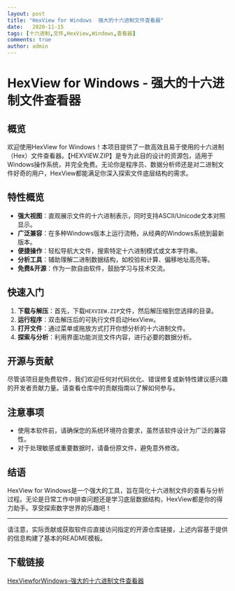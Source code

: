 ```yaml
---
layout: post
title: "HexView for Windows  强大的十六进制文件查看器"
date:   2020-11-15
tags: [十六进制,文件,HexView,Windows,查看器]
comments: true
author: admin
---
```

# HexView for Windows - 强大的十六进制文件查看器

## 概览

欢迎使用HexView for Windows！本项目提供了一款高效且易于使用的十六进制（Hex）文件查看器。【HEXVIEW.ZIP】是专为此目的设计的资源包，适用于Windows操作系统，并完全免费。无论你是程序员、数据分析师还是对二进制文件好奇的用户，HexView都能满足你深入探索文件底层结构的需求。

## 特性概览

- **强大视图**：直观展示文件的十六进制表示，同时支持ASCII/Unicode文本对照显示。
- **广泛兼容**：在多种Windows版本上运行流畅，从经典的Windows系统到最新版本。
- **便捷操作**：轻松导航大文件，搜索特定十六进制模式或文本字符串。
- **分析工具**：辅助理解二进制数据结构，如校验和计算、偏移地址高亮等。
- **免费&开源**：作为一款自由软件，鼓励学习与技术交流。

## 快速入门

1. **下载与解压**：首先，下载`HEXVIEW.ZIP`文件，然后解压缩到您选择的目录。
2. **运行程序**：双击解压后的可执行文件启动HexView。
3. **打开文件**：通过菜单或拖放方式打开你想分析的十六进制文件。
4. **探索与分析**：利用界面功能浏览文件内容，进行必要的数据分析。

## 开源与贡献

尽管该项目是免费软件，我们欢迎任何对代码优化、错误修复或新特性建议感兴趣的开发者贡献力量。请查看仓库中的贡献指南以了解如何参与。

## 注意事项

- 使用本软件前，请确保您的系统环境符合要求，虽然该软件设计为广泛的兼容性。
- 对于处理敏感或重要数据时，请备份原文件，避免意外修改。

## 结语

HexView for Windows是一个强大的工具，旨在简化十六进制文件的查看与分析过程。无论是日常工作中排查问题还是学习底层数据结构，HexView都是你的得力助手。享受探索数字世界的乐趣吧！

---

请注意，实际贡献或获取软件应直接访问指定的开源仓库链接，上述内容基于提供的信息构建了基本的README模板。

## 下载链接

[HexViewforWindows-强大的十六进制文件查看器](https://pan.quark.cn/s/0cf793f29f3c)